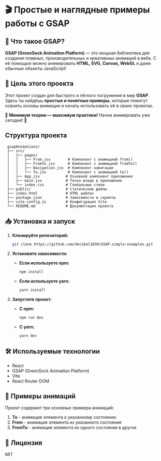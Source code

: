 # 🎬 Простые и наглядные примеры работы с GSAP

## 🚀 Что такое **GSAP**?

**GSAP (GreenSock Animation Platform)** — это мощная библиотека для создания плавных, производительных и креативных анимаций в вебе. С её помощью можно анимировать **HTML, SVG, Canvas, WebGL** и даже обычные объекты JavaScript!

## 🎯 Цель этого проекта

Этот проект создан для быстрого и лёгкого погружения в мир **GSAP**. Здесь ты найдёшь **простые и понятные примеры**, которые помогут освоить основы анимации и начать использовать её в своих проектах.

📌 **Минимум теории — максимум практики!** Начни анимировать уже сегодня! 🚀

## Структура проекта

```
 gsapAnimations/
 ├── src/
 │   ├── pages/
 │   │   ├── From.jsx        # Компонент с анимацией from()
 │   │   ├── FromTo.jsx      # Компонент с анимацией fromTo()
 │   │   ├── Navigation.jsx  # Компонент навигации
 │   │   └── To.jsx          # Компонент с анимацией to()
 │   ├── App.jsx            # Основной компонент приложения
 │   ├── main.jsx           # Точка входа в приложение
 │   └── index.css          # Глобальные стили
 ├── public/                # Статические файлы
 ├── index.html             # HTML шаблон
 ├── package.json           # Зависимости и скрипты
 ├── vite.config.js         # Конфигурация Vite
 └── README.md              # Документация проекта
```

## 📥 Установка и запуск

1. **Клонируйте репозиторий:**

   ```bash
   git clone https://github.com/decibel1030/GSAP-simple-examples.git
   ```

2. **Установите зависимости:**

   - **Если используете npm:**
     ```bash
     npm install
     ```
   - **Если используете yarn:**
     ```bash
     yarn install
     ```

3. **Запустите проект:**

   - **С npm:**
     ```bash
     npm run dev
     ```
   - **С yarn:**
     ```bash
     yarn dev
     ```

## 🛠 Используемые технологии

- React
- GSAP (GreenSock Animation Platform)
- Vite
- React Router DOM

## 🎨 Примеры анимаций

Проект содержит три основных примера анимаций:

1. **To** - анимация элемента к указанному состоянию
2. **From** - анимация элемента из указанного состояния
3. **FromTo** - анимация элемента из одного состояния в другое

## 📜 Лицензия

MIT

